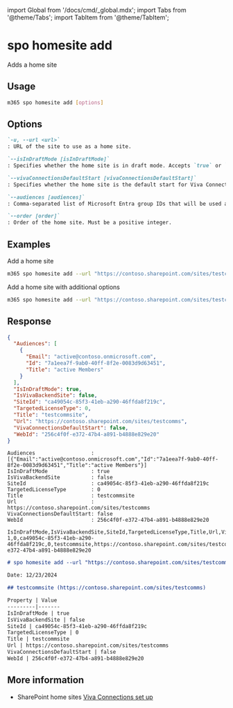 <!-- DISCLAIMER: All secrets, passwords, and sensitive values in this document are examples only and not real credentials. -->
import Global from '/docs/cmd/_global.mdx';
import Tabs from '@theme/Tabs';
import TabItem from '@theme/TabItem';

# spo homesite add

Adds a home site

## Usage

```sh
m365 spo homesite add [options]
```

## Options

```md definition-list
`-u, --url <url>`
: URL of the site to use as a home site.

`--isInDraftMode [isInDraftMode]`
: Specifies whether the home site is in draft mode. Accepts `true` or `false`. Default is `false`. 

`--vivaConnectionsDefaultStart [vivaConnectionsDefaultStart]`
: Specifies whether the home site is the default start for Viva Connections. Accepts `true` or `false`. Default is `true`.

`--audiences [audiences]`
: Comma-separated list of Microsoft Entra group IDs that will be used as audience.

`--order [order]`
: Order of the home site. Must be a positive integer.
```

<Global />

## Examples

Add a home site

```sh
m365 spo homesite add --url "https://contoso.sharepoint.com/sites/testcomms"
```

Add a home site with additional options

```sh
m365 spo homesite add --url "https://contoso.sharepoint.com/sites/testcomms" --isInDraftMode true --vivaConnectionsDefaultStart false --audiences "af8c0bc8-7b1b-44b4-b087-ffcc8df70d16,754ff15c-76b1-44cb-88c7-0065a4d3cfb7" --order 2 
```

## Response

<Tabs>
  <TabItem value="JSON">

  ```json
  {
    "Audiences": [
      {
        "Email": "active@contoso.onmicrosoft.com",
        "Id": "7a1eea7f-9ab0-40ff-8f2e-0083d9d63451",
        "Title": "active Members"
      }
    ],
    "IsInDraftMode": true,
    "IsVivaBackendSite": false,
    "SiteId": "ca49054c-85f3-41eb-a290-46ffda8f219c",
    "TargetedLicenseType": 0,
    "Title": "testcommsite",
    "Url": "https://contoso.sharepoint.com/sites/testcomms",
    "VivaConnectionsDefaultStart": false,
    "WebId": "256c4f0f-e372-47b4-a891-b4888e829e20"
  }
  ```

  </TabItem>
  <TabItem value="Text">

  ```text
  Audiences                  : [{"Email":"active@contoso.onmicrosoft.com","Id":"7a1eea7f-9ab0-40ff-8f2e-0083d9d63451","Title":"active Members"}]
  IsInDraftMode              : true
  IsVivaBackendSite          : false
  SiteId                     : ca49054c-85f3-41eb-a290-46ffda8f219c
  TargetedLicenseType        : 0
  Title                      : testcommsite
  Url                        : https://contoso.sharepoint.com/sites/testcomms
  VivaConnectionsDefaultStart: false
  WebId                      : 256c4f0f-e372-47b4-a891-b4888e829e20
  ```

  </TabItem>
  <TabItem value="CSV">

  ```csv
  IsInDraftMode,IsVivaBackendSite,SiteId,TargetedLicenseType,Title,Url,VivaConnectionsDefaultStart,WebId
  1,0,ca49054c-85f3-41eb-a290-46ffda8f219c,0,testcommsite,https://contoso.sharepoint.com/sites/testcomms,0,256c4f0f-e372-47b4-a891-b4888e829e20
  ```

  </TabItem>
  <TabItem value="Markdown">

  ```md
  # spo homesite add --url "https://contoso.sharepoint.com/sites/testcomms"

  Date: 12/23/2024

  ## testcommsite (https://contoso.sharepoint.com/sites/testcomms)

  Property | Value
  ---------|-------
  IsInDraftMode | true
  IsVivaBackendSite | false
  SiteId | ca49054c-85f3-41eb-a290-46ffda8f219c
  TargetedLicenseType | 0
  Title | testcommsite
  Url | https://contoso.sharepoint.com/sites/testcomms
  VivaConnectionsDefaultStart | false
  WebId | 256c4f0f-e372-47b4-a891-b4888e829e20
  ```
  </TabItem>
</Tabs>

## More information

- SharePoint home sites [Viva Connections set up](https://learn.microsoft.com/en-us/viva/connections/set-up-admin-center)
